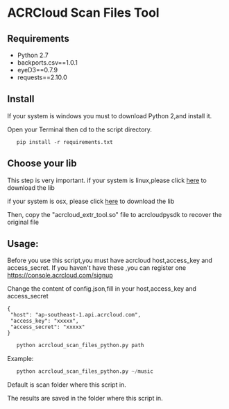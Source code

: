 # ACRCloud Scan Files Tool

## Requirements

- Python 2.7
- backports.csv==1.0.1
- eyeD3==0.7.9
- requests==2.10.0

## Install
 
 If your system is windows you must to download Python 2,and install it.
 
 Open your Terminal then cd to the script directory.
 
 ```
    pip install -r requirements.txt
 ```
## Choose your lib
 This step is very important.
 if your system is linux,please click [here](https://github.com/acrcloud/acrcloud_sdk_python/blob/master/linux/x86-64/acrcloud/acrcloud_extr_tool.so?raw=true) to download the lib
 
 
 if your system is osx, please click [here](https://github.com/acrcloud/acrcloud_sdk_python/blob/master/mac/x86-64/acrcloud/acrcloud_extr_tool.so?raw=true) to download the  lib
 
 Then, copy the "acrcloud_extr_tool.so" file to acrcloudpysdk to recover the original file 
 
 

## Usage: 
 
 Before you use this script,you must have acrcloud host,access_key and access_secret.
 If you haven't have these ,you can register one https://console.acrcloud.com/signup
 
 Change the content of config.json,fill in your host,access_key and access_secret
 ```
{
  "host": "ap-southeast-1.api.acrcloud.com",
  "access_key": "xxxxx",
  "access_secret": "xxxxx"
}
 ```

 ```python
    python acrcloud_scan_files_python.py path
 ```
  Example:
 ```python
    python acrcloud_scan_files_python.py ~/music
 ```

Default is scan folder where this script in.

The results are saved in the folder where this script in.

